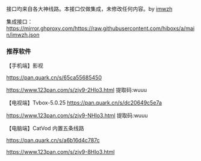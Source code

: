 接口均来自各大神线路。本接口仅做集成，未修改任何内容。by [imwzh](https://www.imwzh.com)



集成接口：https://mirror.ghproxy.com/https://raw.githubusercontent.com/hiboxs/a/main/imwzh.json





### 推荐软件

【手机端】影视

https://pan.quark.cn/s/65ca55685450

https://www.123pan.com/s/zjv9-2HIo3.html  提取码:wuuu



【电视端】Tvbox-5.0.25
https://pan.quark.cn/s/dc20649c5e7a

https://www.123pan.com/s/zjv9-NHIo3.html 提取码:wuuu



【电脑端】CatVod 内置五条线路

https://pan.quark.cn/s/a6b16d4c787c

https://www.123pan.com/s/zjv9-8HIo3.html







